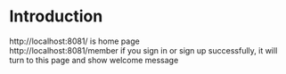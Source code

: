 # Introduction

http://localhost:8081/ is home page<br />
http://localhost:8081/member if you sign in or sign up successfully, it will turn to this page and show welcome message
